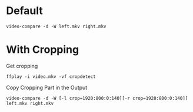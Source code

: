 # Default
```
video-compare -d -W left.mkv right.mkv
```

# With Cropping
Get cropping
```
ffplay -i video.mkv -vf cropdetect
```
Copy Cropping Part in the Output
```
video-compare -d -W [-l crop=1920:800:0:140][-r crop=1920:800:0:140]] left.mkv right.mkv
```
